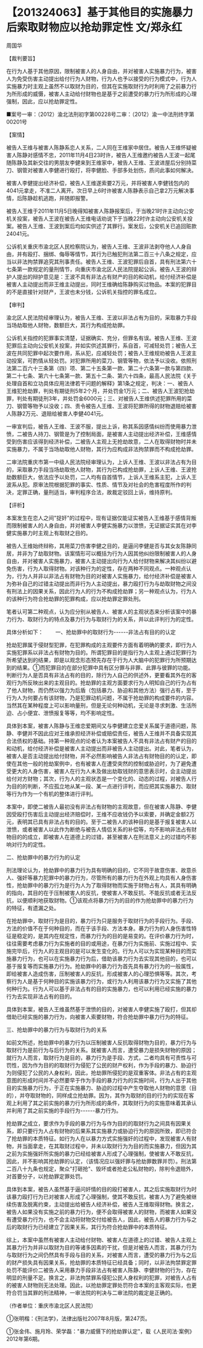 # 【201324063】基于其他目的实施暴力后索取财物应以抢劫罪定性 文/郑永红

周国华

【裁判要旨】

在行为人基于其他原因，限制被害人的人身自由，并对被害人实施暴力行为，被害人为免受伤害主动提出给付行为人财物，行为人也予以接受的行为模式中，行为人实施暴力时主观上虽然不以取财为目的，但其在实施取财行为时利用了之前暴力行为所形成的威慑，被害人主动给付财物也是基于之前遭受的暴力行为所形成的心理强制，因此，应以抢劫罪定性。

■案号一审：（2012）渝北法刑初字第00228号二审：（2012）渝一中法刑终字第00201号

【案情】

被告人王维与被害人陈静系恋人关系，二人同在王维家中居住。被告人王维怀疑被害人陈静对感情不忠，2011年11月4日23时许，被告人王维邀约被告人王波一起尾随陈静及其新交往的男朋友李健来到王维家中，被告人王维、王波进屋后分别持菜刀、钢管对被害人李健进行殴打，将李健脸、手部多处划伤，质问此事如何解决。

被害人李健提出经济补偿，被告人王维遂索要2万元，并将被害人李健钱包内的4041元拿走，不准二人离开。次日早上6时许被害人陈静表示自己拿2万元解决事情，后陈静趁机逃跑，并随即报警。

被告人王维于2011年11月5日晚得知被害人陈静报案后，于当晚21时许主动向公安机关投案，被告人王波在被告人王维电话劝说下于当晚22时许主动向公安机关投案。被告人王维、王波到案后均如实供述了其罪行。案发后，公安机关已追回赃款24041元。

公诉机关重庆市渝北区人民检察院认为，被告人王维、王波非法剥夺他人人身自由，并有殴打、捆绑、侮辱等情节，其行为已触犯刑法第二百三十八条之规定，应当以非法拘禁罪追究其刑事责任。被告人王维、王波犯罪后自首，具有刑法第六十七条第一款规定的量刑情节，向重庆市渝北区人民法院提起公诉。被告人王波的辩护人提出的辩护意见是：王波不具有非法占有财产的目的和动机，给付经济补偿是被害人主动提出而非王维主动提出，同时王维确给陈静购买过物品。本案的犯罪目的不是直接针对财产，王波也未分钱，公诉机关指控的罪名成立。

【审判】

渝北区人民法院经审理认为，被告人王维、王波以非法占有为目的，采取暴力手段当场劫取他人财物，数额巨大，其行为构成抢劫罪。

公诉机关指控的犯罪事实清楚，证据确实、充分，但罪名有误。被告人王维、王波犯罪后主动向公安机关投案，并如实供述其罪行，系自首，可减轻处罚；被告人王波在共同犯罪中起次要作用，系从犯，应减轻处罚；被告人王维规劝被告人王波主动投案，可酌情从轻处罚。对犯罪所用的菜刀、钢管等物，依法予以没收。依照刑法第二百六十三条第（四）项、第二十五条第一款、第二十六条第一款与第四款、第二十七条、第六十七条第一款、第五十二条、第六十四条，最高人民法院《关于处理自首和立功具体应用法律若干问题的解释》第1条之规定，判决：一、被告人王维犯抢劫罪，判处有期徒刑5年2个月，并处罚金1万元；二、被告人王波犯抢劫罪，判处有期徒刑3年，并处罚金6000元；三、对被告人王维供述犯罪所用的菜刀、钢管等物予以没收；四、责令被告人王维、王波将犯罪所得的财物退赔给被害人陈静2万元、退赔给被害人李健4041元。

一审宣判后，被告人王维、王波不服，提出上诉，称其系因感情纠纷而使用暴力泄愤，二被告人持刀、钢管是为了控制局面，是被害人主动提出经济补偿，王维感情受到伤害应该得到经济补偿，二被告人主观上无抢劫故意，二人在取得财物时并未实施暴力，不属于当场劫取他人财物，其行为应构成非法拘禁罪而不构成抢劫罪。

二审法院重庆市第一中级人民法院经审理认为，上诉人王维、王波以非法占有为目的，采取暴力手段当场劫取他人财物，其行为已构成抢劫罪，上诉人王维、王波抢劫数额巨大，依法应予以处罚，二人均有自首情节，上诉人王维系主犯，上诉人王波系从犯。原审法院根据犯罪的事实、性质、情节及对社会的危害程度所作的判决，定罪正确，量刑适当，审判程序合法，故裁定驳回上诉，维持原判。

【评析】

本案发生在恋人之间"捉奸"的过程中，现有证据仅能证实被告人王维基于感情背叛而限制被害人的人身自由，并对被害人李健实施暴力以泄愤，无证据证实其在对李健实施暴力时主观上有取财之目的。

被告人王维始终辩称，其用菜刀伤害李健之目的，是逼问李健是否与其女友陈静同居，并非为了劫取财物。该案情形可以概括为行为人因其他纠纷限制被害人的人身自由，并对被害人实施暴力，被害人主动提出向行为人给付财物来解决其纠纷以避免伤害，行为人取得财物。对该种行为的定性，存在两种不同观点。一种观点认为，行为人并非以非法占有财物为目的对被害人实施暴力，给付经济补偿是被害人为弥补自己的过错主动提出而非行为人主动提出，暴力殴打行为与劫取财物之间没有刑法上的因果关系，因此行为人的行为不构成抢劫罪；另一种观点认为，行为人的该种行为符合抢劫罪的犯罪构成，应以抢劫罪定罪处刑。

笔者认可第二种观点，认为应分别从被告人、被害人的主观状态来分析该案中的暴力行为、取财行为的特点及暴力行为与取财行为的关系，并以此评判行为的定性。

具体分析如下： 　　一、抢劫罪中的取财行为------非法占有目的的认定

抢劫犯罪属于侵财型犯罪，在犯罪构成的主观要件方面有着明确的要求，即行为人实施犯罪系以非法占有财物为目的。所谓犯罪目的是指行为人主观上通过犯罪行为所希望达到的结果，即是以观念形态预先存在于行为人大脑中的犯罪行为所预期达到的结果。①而犯罪目的在部分犯罪中具有区分罪与非罪、此罪与彼罪的功能。判断行为人是否具有非法占有的目的，除行为人自己的供述外，更要看其外在的客观行为所反映出来的主观目的。抢劫罪的主观方面要求行为人明知自己的行为占有了他人财物，而仍然以强力为后盾（包括暴力、胁迫和其他方法）强行占有，至于行为人为何要占有该财物，乃是犯罪动机问题，不属于抢劫罪的构成要件的内容。当然其在某种程度上可以影响量刑，但是无论何种动机，无论是寻求刺激、生活所迫、占小便宜、泄愤报复等等，均不影响定性。

具体到本案，被害人陈静与王维恋爱期间又与李健建立恋爱关系属于道德问题，陈静、李健并不因此应对王维承担经济补偿或赔偿责任，被告人王维并不具备实现其合法债权的基础。持第一种观点的论者认为本案被告人不具有非法占有财产的目的和动机，给付经济补偿是被害人主动提出而非被告人主动提出。对此，笔者认为，被害人是否主动提出给付财物，并不必然影响被告人非法占有财物目的的认定，即使在其他一般的抢劫案例中，也有被害人在遭受突然的控制或胁迫时，为了避免遭受更大的人身伤害，被害人在行为人未及做出劫取钱财的意思表示时，会主动提出给付对方财物；其次，行为人的主观状态是一个变化的、动态的过程，对被告人行为目的的判断，不应孤立地从某一段、某一点进行评判，而应把其实施暴力、取财等行为作为一个有机的整体进行评判。

本案中，即使二被告人最初没有非法占有财物的主观故意，但在被害人陈静、李健因受殴打伤害后主动提出经济赔偿时，王维不应收钱仍予以索要，并确定金额2万元，表明其已具有非法占有的目的。至于二被告人的该种目的是基于报复被害人以泄愤，或者被害人以此作为断绝与被告人情侣关系的补偿等，均不影响非法占有财物目的的成立，即被害人在道德上的过错，甚至被害人在刑法意义上的过错均不影响对行为的定性。

二、抢劫罪中的暴力行为的认定

刑法理论认为，抢劫罪中的暴力行为具有明确的目的，它不同于故意伤害、故意杀人、强奸等暴力犯罪中的暴力行为，尽管所有的暴力行为在外观上均具有人身伤害性，抢劫罪中的暴力行为是行为人为了取得财物而实施于财物占有人，其具有明确的指向，其目的在于压制被害人的反抗，使被害人不敢反抗、不能反抗或者无法反抗，以便顺利地获取财物。①该观点将暴力行为的目的作为抢劫罪中的暴力行为的特征，有遗漏之处。

在抢劫罪中，取财行为是目的，暴力行为只是服务于取财行为的手段行为。手段、方法的价值不在于何种目的，而在于该手段、方法本身。暴力行为的人身伤害性特征是稳定的，是其内在规定性，而暴力行为的目的是易变的。在评价暴力行为时，往往需要考虑暴力行为实施者的目的或用途，在暴力行为实施前、实施过程中、实施完毕后，行为人的主观目的是可以发生变化的。行为人可以为实现某种目的而实施暴力行为，也可以在实施暴力行为后，借助该暴力行为去实现其他目的，也可以基于报复等而实施暴力行为。抢劫罪中的暴力行为首先具有暴力行为的一般属性，即给被害人造成伤害，压制被害人的反抗，形成被害人的心理恐惧等等。其次，考察行为人是基于何种目的实施该暴力行为，或行为人利用该暴力行为又实施了其他何种行为。行为人可以基于非法占有的目的实施暴力，也可以利用已经实施的暴力行为去实现非法占有的目的。

具体到本案，被告人王维虽然基于泄愤的目的，对被害人李健实施了殴打，但其却借助已经实施的暴力行为，向被害人索要财物，符合抢劫罪中暴力行为的特征。

三、抢劫罪中的暴力行为与取财行为的关系

如前文所述，抢劫罪中的暴力行为以压制被害人反抗取得财物为目的，暴力行为与取财行为是前行为与后行为的关系。就被害人而言，遭受暴力是损失财物的原因；就行为人而言，取财行为是目的，暴力行为是手段、方式，二者均具有可责性与可罚性，因为作为目的的取财行为侵犯了公民的财产权利，作为手段的暴力、胁迫行为则侵犯了公民的人身权利，因此，抢劫罪所侵犯的是双重客体。非法占有的主观意图的形成时间并不必然要早于作为手段的暴力行为的实施时间，行为人出于其他目的实施暴力行为，于正在实施暴力、胁迫的过程中产生夺取他人财物的意思（目的），并夺取财物的，同样成立抢劫罪。因为，其作为取财的目的行为的实现在客观上利用了其之前实施的暴力行为所形成的条件，其取财行为的实施意味着其承认并利用了其之前实施的手段行为------暴力行为。

抢劫罪之成立，要求作为手段的暴力行为与作为目的的取财行为之间具有因果关系，即只要行为人占有财物的后果系其实施暴力或胁迫行为的原因所致，即已符合了抢劫罪的本质特征。如行为人在以暴力方式实施强奸的过程中，发现被害人有财物，并当面拿走，在其取财过程中，并未以取财行为为目的而实施暴力，但因为其之前为实施强奸所实施的暴力已经给被害人形成了心理强制，使被害人不敢反抗，因此，并不影响其抢劫罪的认定，（该情况应以强奸罪与抢劫罪数罪并罚）。刑法第二百八十九条也规定，聚众"打砸抢"、毁坏或者抢走公私财物的，除判令退赔外，对首要分子，以抢劫罪定罪处罚。

具体到本案，被告人虽然基于逼问奸情的目的殴打被害人，其之后实施取财行为时该暴力殴打行为已对被害人形成了心理强制，使其不敢反抗，被害人为了避免被继续伤害及脱离约束，主动提出给被告人经济补偿，被告人王维取得财物。换言之，被告人如果没有实施之前的暴力行为，便不会取得被害人的财物，而被害人如果没有遭受暴力行为，也不会主动将财物交付给被告人，因此，被告人的暴力行为与之后的取财行为已经建立了因果关系，其行为符合抢劫罪中的本质特征。

综上，本案中虽然有被害人主动给付财物、被害人在道德上的过错、被告人主观上其暴力行为并非以取财为目的等诸多因素的干扰，但是对被告人而言，其暴力行为与取财行为之间仍然具有手段与目的关系，对被害人而言，遭受的暴力行为与之后的财产损失具有因果关系，抢劫罪的本质特征已经具备；同时，以非法拘禁罪定罪处罚不能评价二被告人采用暴力手段非法占有被害人陈静、李健财物的行为，存在明显的刑量不足。换言之，非法拘禁罪系侵犯公民人身权利的犯罪，对被告人占有的被害人财物则无法处理。因此，以抢劫罪定罪处罚符合本案的主客观实际，也更符合罚当其罪的刑法精神，一审法院的判决与二审法院的裁定是正确的。

（作者单位：重庆市渝北区人民法院）

①张明楷：《刑法学》，法律出版社2007年8月版，第247页。

①张金伟、施月玲、荣学磊："暴力威慑下的抢劫罪认定"，载《人民司法·案例》2012年第6期。